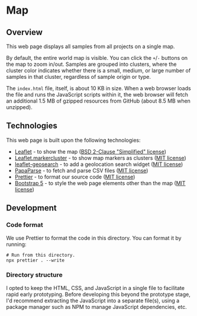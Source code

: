 # Map

## Overview

This web page displays all samples from all projects on a single map.

By default, the entire world map is visible.
You can click the `+`/`-` buttons on the map to zoom in/out. Samples are grouped into clusters, where the cluster color
indicates whether there is a small, medium, or large number of samples in that cluster, regardless of sample origin or
type.

The `index.html` file, itself, is about 10 KB in size. When a web browser loads the file and runs the JavaScript scripts
within it, the web browser will fetch an additional 1.5 MB of gzipped resources from GitHub (about 8.5 MB when unzipped).

## Technologies

This web page is built upon the following technologies:

- [Leaflet](https://leafletjs.com/) - to show the map ([BSD 2-Clause "Simplified" license](https://github.com/Leaflet/Leaflet/blob/main/LICENSE))
- [Leaflet.markercluster](https://github.com/Leaflet/Leaflet.markercluster) - to show map markers as clusters ([MIT license](https://github.com/Leaflet/Leaflet.markercluster/blob/master/MIT-LICENCE.txt))
- [leaflet-geosearch](https://smeijer.github.io/leaflet-geosearch/#using-a-cdn) - to add a geolocation search widget ([MIT license](https://github.com/smeijer/leaflet-geosearch/blob/main/LICENSE))
- [PapaParse](https://github.com/mholt/PapaParse) - to fetch and parse CSV files ([MIT license](https://github.com/mholt/PapaParse/blob/master/LICENSE))
- [Prettier](https://prettier.io) - to format our source code ([MIT license](https://github.com/prettier/prettier/blob/main/LICENSE))
- [Bootstrap 5](https://getbootstrap.com/) - to style the web page elements other than the map ([MIT license](https://github.com/twbs/bootstrap/blob/main/LICENSE))

## Development

### Code format

We use Prettier to format the code in this directory. You can format it by running:

```shell
# Run from this directory.
npx prettier . --write
```

### Directory structure

I opted to keep the HTML, CSS, and JavaScript in a single file to facilitate rapid early prototyping.
Before developing this beyond the prototype stage, I'd recommend extracting the JavaScript into a separate file(s),
using a package manager such as NPM to manage JavaScript dependencies, etc.
